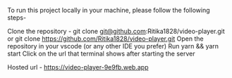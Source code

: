 To run this project locally in your machine, please follow the following steps-

Clone the repository - git clone git@github.com:Ritika1828/video-player.git or git clone https://github.com/Ritika1828/video-player.git
Open the repository in your vscode (or any other IDE you prefer)
Run yarn && yarn start
Click on the url that terminal shows after starting the server

Hosted url - https://video-player-9e9fb.web.app
